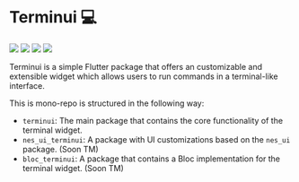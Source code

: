 # Terminui 💻

<p>
  <a title="Pub" href="https://pub.dev/packages/flame"><img src="https://img.shields.io/pub/v/flame.svg?style=popout"/></a>
  <a title="Test" href="https://github.com/flame-engine/flame/actions?query=workflow%3Acicd+branch%3Amain"><img src="https://github.com/flame-engine/flame/actions/workflows/cicd.yml/badge.svg?branch=main&event=push"/></a>
  <a title="Discord" href="https://discord.gg/pxrBmy4"><img src="https://img.shields.io/discord/509714518008528896.svg"/></a>
  <a title="Melos" href="https://github.com/invertase/melos"><img src="https://img.shields.io/badge/maintained%20with-melos-f700ff.svg"/></a>
</p>

Terminui is a simple Flutter package that offers an customizable and extensible widget
which allows users to run commands in a terminal-like interface.

This is mono-repo is structured in the following way:

  - `terminui`: The main package that contains the core functionality of the terminal widget.
  - `nes_ui_terminui`: A package with UI customizations based on the `nes_ui` package. (Soon TM)
  - `bloc_terminui`: A package that contains a Bloc implementation for the terminal widget. (Soon TM)
